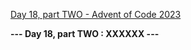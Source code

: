 [Day 18, part TWO - Advent of Code 2023](https://adventofcode.com/2023/day/18)

**--- Day 18, part TWO : XXXXXX ---**

